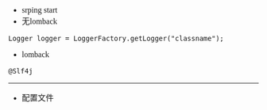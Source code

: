<font face="SimSun" size=3>

- srping start
- 无lomback
~~~
Logger logger = LoggerFactory.getLogger("classname");
~~~
- lomback
~~~
@Slf4j
~~~

---

- 配置文件
~~~

~~~

</font>